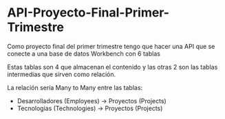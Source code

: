 # API-Proyecto-Final-Primer-Trimestre
Como proyecto final del primer trimestre tengo que hacer una API que se conecte a una base de datos Workbench con 6 tablas

Estas tablas son 4 que almacenan el contenido y las otras 2 son las tablas intermedias que sirven como relación.

La relación sería Many to Many entre las tablas:
- Desarrolladores (Employees) -> Proyectos (Projects)
- Tecnologias (Technologies) -> Proyectos (Projects)

